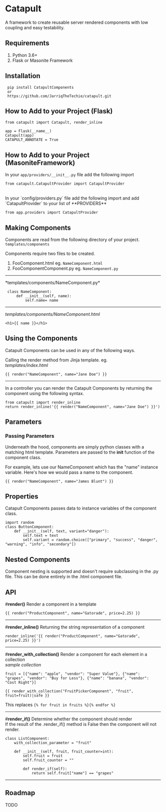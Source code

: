
  
# Catapult  
A framework to create reusable server rendered components with low coupling and easy testability.    
    
    
    
    
## Requirements    
 1. Python 3.6+    
2. Flask or Masonite Framework  
    
## Installation    
    
     pip install CatapultComponents
     or 
     https://github.com/JarriqTheTechie/catapult.git    

   
## How to Add to your Project  (Flask)  
    
    from catapult import Catapult, render_inline

	app = Flask(__name__)
	Catapult(app)
	CATAPULT_ANNOTATE = True

## How to Add to your Project  (MasoniteFramework)  
In your `app/providers/__init__.py` file add the following import

    from catapult.CatapultProvider import CatapultProvider
<br>
In your `config/providers.py` file add the following import and add `CatapultProvider` to your list of **PROVIDERS**

    from app.providers import CatapultProvider
   


## Making Components 
Components are read from the following directory of your project.    
`templates/components`    

Components require two files to be created.     
1. FooComponent.html eg. `NameComponent.html` 
2. FooComponentComponent.py eg. `NameComponent.py` 
<hr> 
*templates/components/NameComponent.py*    

     class NameComponent:      
	     def __init__(self, name):      
	         self.name= name    

<hr> 
   
*templates/components/NameComponent.html*    
 

    <h1>{{ name }}</h1>    

 
      
## Using the Components    
Catapult Components can be used in any of the following ways.     
    
Calling the render method from Jinja template. eg.    
*templates/index.html* 

    {{ render("NameComponent", name="Jane Doe") }} 

   
 <hr>    
    
In a controller you can render the Catapult Components by returning the component using the following syntax.    

    from catapult import render_inline
    return render_inline('{{ render("NameComponent", name="Jane Doe") }}')    

 
## Parameters 
### Passing Parameters    
Underneath the hood, components are simply python classes with a matching html template. Parameters are passed to the __init__ function of the component class.     
    
For example, lets use our NameComponent which has the "name" instance variable. Here's how we would pass a name to the component.     
    
    {{ render("NameComponent", name="James Blunt") }}

    
    
## Properties    
Catapult Components passes data to instance variables of the component class.    
    
 

    import random    
    class ButtonComponent: 
	    def __init__(self, text, variant="danger"): 
		    self.text = text 
		    self.variant = random.choice(["primary", "success", "danger", "warning", "info", "secondary"])    
    
    
## Nested Components 
Component nesting is supported and doesn't require subclassing in the .py file. This can be done entirely in the .html component file.    
    
## API    
#**render()** Render a component in a template    
    
`{{ render("ProductComponent", name="Gatorade", price=2.25) }}`  
<hr>    
    
#**render_inline()** Returning the string representation of a component    
    
 `render_inline('{{ render("ProductComponent", name="Gatorade", price=2.25) }}')`  
<hr>     
    
#**render_with_collection()** Render a component for each element in a collection    
*sample collection*  
 
 `fruit = [{"name": "apple", "vendor": "Super Value"}, {"name": "grapes", "vendor": "Buy for Less"}, {"name": "banana", "vendor": "Cost Right"}]`    
    
 

    {{ render_with_collection("FruitPickerComponent", "fruit", fruit=fruit)|safe }}  

  
This replaces `{% for fruit in fruits %}{% endfor %}`    
<hr>     
    
#**render_if()** Determine whether the component should render    
If the result of the .render_if() method is False then the component will not render.     
    
    class ListComponent:       
	    with_collection_parameter = "fruit"      
              
		def __init__(self, fruit, fruit_counter=int):        
			self.fruit = fruit      
            self.fruit_counter = ""      
              
	        def render_if(self):      
	            return self.fruit["name"] == "grapes"   
<hr> 
 
 ## Roadmap 
TODO
